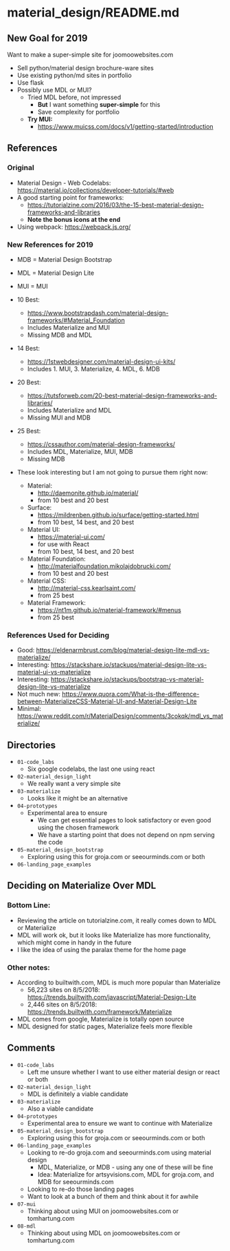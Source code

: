 
# material_design/README.md

## New Goal for 2019

Want to make a super-simple site for joomoowebsites.com

- Sell python/material design brochure-ware sites
- Use existing python/md sites in portfolio
- Use flask
- Possibly use MDL or MUI?
  - Tried MDL before, not impressed
     - **But** I want something **super-simple** for this
     - Save complexity for portfolio
  - **Try MUI:**
    - https://www.muicss.com/docs/v1/getting-started/introduction

## References

### Original

- Material Design - Web Codelabs: https://material.io/collections/developer-tutorials/#web
- A good starting point for frameworks:
  - https://tutorialzine.com/2016/03/the-15-best-material-design-frameworks-and-libraries
  - **Note the bonus icons at the end**
- Using webpack: https://webpack.js.org/

### New References for 2019

- MDB = Material Design Bootstrap
- MDL = Material Design Lite
- MUI = MUI

- 10 Best:
  - https://www.bootstrapdash.com/material-design-frameworks/#Material_Foundation
  - Includes Materialize and MUI
  - Missing MDB and MDL
- 14 Best:
  - https://1stwebdesigner.com/material-design-ui-kits/
  - Includes 1. MUI, 3. Materialize, 4. MDL, 6. MDB
- 20 Best:
  - https://tutsforweb.com/20-best-material-design-frameworks-and-libraries/
  - Includes Materialize and MDL
  - Missing MUI and MDB
- 25 Best:
  - https://cssauthor.com/material-design-frameworks/
  - Includes MDL, Materialize, MUI, MDB
  - Missing MDB

- These look interesting but I am not going to pursue them right now:
  - Material:
    - http://daemonite.github.io/material/
    - from 10 best and 20 best
  - Surface:
    - https://mildrenben.github.io/surface/getting-started.html
    - from 10 best, 14 best, and 20 best
  - Material UI:
    - https://material-ui.com/
    - for use with React
    - from 10 best, 14 best, and 20 best
  - Material Foundation:
    - http://materialfoundation.mikolajdobrucki.com/
    - from 10 best and 20 best
  - Material CSS:
    - http://material-css.kearlsaint.com/
    - from 25 best
  - Material Framework:
    - https://nt1m.github.io/material-framework/#menus
    - from 25 best


### References Used for Deciding

- Good: https://eldenarmbrust.com/blog/material-design-lite-mdl-vs-materialize/
- Interesting: https://stackshare.io/stackups/material-design-lite-vs-material-ui-vs-materialize
- Interesting: https://stackshare.io/stackups/bootstrap-vs-material-design-lite-vs-materialize
- Not much new: https://www.quora.com/What-is-the-difference-between-MaterializeCSS-Material-UI-and-Material-Design-Lite
- Minimal: https://www.reddit.com/r/MaterialDesign/comments/3cokqk/mdl_vs_materialize/

## Directories

- `01-code_labs`
  - Six google codelabs, the last one using react
- `02-material_design_light`
  - We really want a very simple site
- `03-materialize`
  - Looks like it might be an alternative
- `04-prototypes`
  - Experimental area to ensure
    - We can get essential pages to look satisfactory or even good using the chosen framework
    - We have a starting point that does not depend on npm serving the code
- `05-material_design_bootstrap`
  - Exploring using this for groja.com or seeourminds.com or both
- `06-landing_page_examples`

## Deciding on Materialize Over MDL

### Bottom Line:

- Reviewing the article on tutorialzine.com, it really comes down to MDL or Materialize
- MDL will work ok, but it looks like Materialize has more functionality, which might come in handy in the future
- I like the idea of using the paralax theme for the home page

### Other notes:

- According to builtwith.com, MDL is much more popular than Materialize
  - 56,223 sites on 8/5/2018: https://trends.builtwith.com/javascript/Material-Design-Lite
  - 2,446 sites on 8/5/2018: https://trends.builtwith.com/framework/Materialize
- MDL comes from google, Materialize is totally open source
- MDL designed for static pages, Materialize feels more flexible

## Comments

- `01-code_labs`
  - Left me unsure whether I want to use either material design or react or both
- `02-material_design_light`
  - MDL is definitely a viable candidate
- `03-materialize`
  - Also a viable candidate
- `04-prototypes`
  - Experimental area to ensure we want to continue with Materialize
- `05-material_design_bootstrap`
  - Exploring using this for groja.com or seeourminds.com or both
- `06-landing_page_examples`
  - Looking to re-do groja.com and seeourminds.com using material design
    - MDL, Materialize, or MDB - using any one of these will be fine
    - Idea: Materialize for artsyvisions.com, MDL for groja.com, and MDB for seeourminds.com
  - Looking to re-do those landing pages
  - Want to look at a bunch of them and think about it for awhile
- `07-mui`
  - Thinking about using MUI on joomoowebsites.com or tomhartung.com
- `08-mdl`
  - Thinking about using MDL on joomoowebsites.com or tomhartung.com
